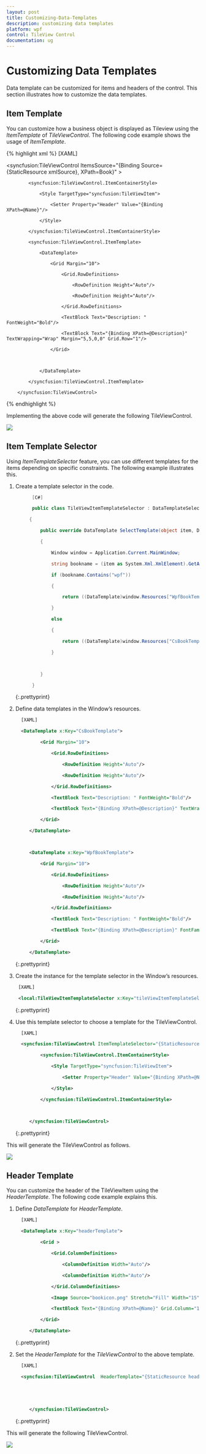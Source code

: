 ```yaml
---
layout: post
title: Customizing-Data-Templates
description: customizing data templates
platform: wpf
control: TileView Control
documentation: ug
---
```


# Customizing Data Templates

Data template can be customized for items and headers of the control. This section illustrates how to customize the data templates.

## Item Template 

You can customize how a business object is displayed as Tileview using the _ItemTemplate_ of _TileViewControl_. The following code example shows the usage of _ItemTemplate_.


{% highlight xml %}
[XAML]

   <syncfusion:TileViewControl ItemsSource="{Binding Source={StaticResource xmlSource}, XPath=Book}"   >

            <syncfusion:TileViewControl.ItemContainerStyle>

                <Style TargetType="syncfusion:TileViewItem">

                    <Setter Property="Header" Value="{Binding XPath=@Name}"/>

                </Style>

            </syncfusion:TileViewControl.ItemContainerStyle>

            <syncfusion:TileViewControl.ItemTemplate>

                <DataTemplate>

                    <Grid Margin="10">

                        <Grid.RowDefinitions>

                            <RowDefinition Height="Auto"/>

                            <RowDefinition Height="Auto"/>

                        </Grid.RowDefinitions>

                        <TextBlock Text="Description: " FontWeight="Bold"/>

                        <TextBlock Text="{Binding XPath=@Description}" TextWrapping="Wrap" Margin="5,5,0,0" Grid.Row="1"/>

                    </Grid>



                </DataTemplate>

            </syncfusion:TileViewControl.ItemTemplate>

        </syncfusion:TileViewControl>

{% endhighlight %}





Implementing the above code will generate the following TileViewControl.



![](Customizing-Data-Templates_images/Customizing-Data-Templates_img1.png)





## Item Template Selector

Using _ItemTemplateSelector_ feature, you can use different templates for the items depending on specific constraints. The following example illustrates this.

1. Create a template selector in the code.


   ~~~ cs
		 [C#]

		 public class TileViewItemTemplateSelector : DataTemplateSelector

		{

			public override DataTemplate SelectTemplate(object item, DependencyObject container)

			{

				Window window = Application.Current.MainWindow;

				string bookname = (item as System.Xml.XmlElement).GetAttribute("Name").ToString().ToLower();

				if (bookname.Contains("wpf"))

				{

					return ((DataTemplate)window.Resources["WpfBookTemplate"]);

				}

				else 

				{

					return ((DataTemplate)window.Resources["CsBookTemplate"]);

				}



			}

		 }


   ~~~
   {:.prettyprint}








2. Define data templates in the Window’s resources.

 
   ~~~ xml
     [XAML]

     <DataTemplate x:Key="CsBookTemplate">

            <Grid Margin="10">

                <Grid.RowDefinitions>

                    <RowDefinition Height="Auto"/>

                    <RowDefinition Height="Auto"/>

                </Grid.RowDefinitions>

                <TextBlock Text="Description: " FontWeight="Bold"/>

                <TextBlock Text="{Binding XPath=@Description}" TextWrapping="Wrap" FontFamily="Courier New" Foreground="Green" Margin="5,5,0,0" Grid.Row="1"/>

            </Grid>

        </DataTemplate>



        <DataTemplate x:Key="WpfBookTemplate">

            <Grid Margin="10">

                <Grid.RowDefinitions>

                    <RowDefinition Height="Auto"/>

                    <RowDefinition Height="Auto"/>

                </Grid.RowDefinitions>

                <TextBlock Text="Description: " FontWeight="Bold"/>

                <TextBlock Text="{Binding XPath=@Description}" FontFamily="Verdana" TextWrapping="Wrap" Margin="5,5,0,0" Foreground="Blue" Grid.Row="1"/>

            </Grid>

        </DataTemplate>
   ~~~
   {:.prettyprint}




3.  Create the instance for the template selector in the Window’s resources.


    ~~~ xml
     [XAML]

     <local:TileViewItemTemplateSelector x:Key="tileViewItemTemplateSelector"/>
    ~~~
    {:.prettyprint}




4. Use this template selector to choose a template for the TileViewControl.


   ~~~ xml
     [XAML]

     <syncfusion:TileViewControl ItemTemplateSelector="{StaticResource tileViewItemTemplateSelector}" ItemsSource="{Binding Source={StaticResource xmlSource}, XPath=Book}"  Margin="20" >

            <syncfusion:TileViewControl.ItemContainerStyle>

                <Style TargetType="syncfusion:TileViewItem">

                    <Setter Property="Header" Value="{Binding XPath=@Name}"/>

                </Style>

            </syncfusion:TileViewControl.ItemContainerStyle>



        </syncfusion:TileViewControl>
   ~~~
   {:.prettyprint}




This will generate the TileViewControl as follows.



![](Customizing-Data-Templates_images/Customizing-Data-Templates_img2.png)





## Header Template

You can customize the header of the TileViewItem using the _HeaderTemplate_. The following code example explains this.

1. Define _DataTemplate_ for _HeaderTemplate_.


   ~~~ xml 
     [XAML]

     <DataTemplate x:Key="headerTemplate">

            <Grid >

                <Grid.ColumnDefinitions>

                    <ColumnDefinition Width="Auto"/>

                    <ColumnDefinition Width="Auto"/>

                </Grid.ColumnDefinitions>

                <Image Source="bookicon.png" Stretch="Fill" Width="15" Height="15" Margin="0,0,5,0"/>

                <TextBlock Text="{Binding XPath=@Name}" Grid.Column="1" FontFamily="Verdana" FontWeight="Bold" Foreground="White"/>

            </Grid>

        </DataTemplate>
   ~~~
   {:.prettyprint}




2. Set the _HeaderTemplate_ for the _TileViewControl_ to the above template.


   ~~~ xml
     [XAML]

     <syncfusion:TileViewControl  HeaderTemplate="{StaticResource headerTemplate}" ItemTemplate="{StaticResource itemTemplate}" ItemsSource="{Binding Source={StaticResource xmlSource}, XPath=Book}"   >





        </syncfusion:TileViewControl>

   ~~~
   {:.prettyprint}



This will generate the following TileViewControl.



![](Customizing-Data-Templates_images/Customizing-Data-Templates_img3.png)





